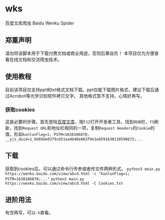 # wks

百度文库爬虫  Baidu Wenku Spider

## 郑重声明

请勿将该脚本用于下载付费文档或商业用途，否则后果自负！
本项目仅为方便查看在线文档和交流爬虫技术。

## 使用教程

目前该项目仅支持ppt和txt格式文档下载。ppt仅能下载图片格式，建议下载后通过Acrobot等光学识别软件拷贝文字。
其他格式暂不支持，心情好再写。

### 获取cookies

这是必要的步骤。首先登陆[百度文库](https://wenku.baidu.com/)，按`F12`打开开发者工具，找到`网络`栏，`F5`刷新，找到`Request URL`和地址栏相同的一项，复制`Request Headers`的`Cookie`的值，形如`kunlunFlag=1; PSTM=1638106870; __yjs_duid=1_9d69de0379cb51aa4b48e663f9e1e6591638110590672;...`

## 下载

获取到cookies后，可以通过命令行传参或者传文件两种形式。
`python3 main.py https://wenku.baidu.com/view/abcd.html -c "kunlunFlag=1; PSTM=1638106870;..."`
`python3 main.py https://wenku.baidu.com/view/abcd.html -C Cookies.txt`

## 进阶用法

有空再写，可以`-h`查看。

